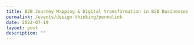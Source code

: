```yaml
---
title: B2B Journey Mapping & Digital transformation in B2B Businesses
permalink: /events/design-thinking/permalink
date: 2022-07-19
layout: post
description: ""
---
```

